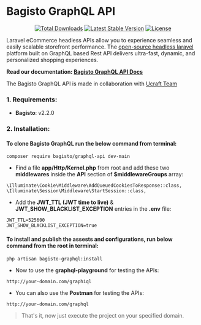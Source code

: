 # Bagisto GraphQL API

<p align="center">
    <a href="https://packagist.org/packages/bagisto/graphql-api"><img src="https://poser.pugx.org/bagisto/graphql-api/d/total.svg" alt="Total Downloads"></a>
    <a href="https://packagist.org/packages/bagisto/graphql-api"><img src="https://poser.pugx.org/bagisto/graphql-api/v/stable.svg" alt="Latest Stable Version"></a>
    <a href="https://packagist.org/packages/bagisto/graphql-api"><img src="https://poser.pugx.org/bagisto/graphql-api/license.svg" alt="License"></a>
</p>

Laravel eCommerce headless APIs allow you to experience seamless and easily scalable storefront performance. The [open-source headless laravel](https://bagisto.com/en/headless-ecommerce/) platform built on GraphQL based Rest API delivers ultra-fast, dynamic, and personalized shopping experiences.

**Read our documentation: [Bagisto GraphQL API Docs](https://devdocs.bagisto.com/1.x/graphql-admin-api/)**

The Bagisto GraphQL API is made in collaboration with <a href="https://www.ucraft.com/">Ucraft Team</a>

### 1. Requirements:

* **Bagisto**: v2.2.0

### 2. Installation:

#### To clone Bagisto GraphQL run the below command from terminal:

~~~
composer require bagisto/graphql-api dev-main
~~~

* Find a file **app/Http/Kernel.php** from root and add these two **middlewares** inside the **API** section of **$middlewareGroups** array:

~~~
\Illuminate\Cookie\Middleware\AddQueuedCookiesToResponse::class,
\Illuminate\Session\Middleware\StartSession::class,
~~~

* Add the **JWT_TTL (JWT time to live)** & **JWT_SHOW_BLACKLIST_EXCEPTION** entries in the **.env** file:

~~~
JWT_TTL=525600
JWT_SHOW_BLACKLIST_EXCEPTION=true
~~~

#### To install and publish the assests and configurations, run below command from the root in terminal:

~~~
php artisan bagisto-graphql:install
~~~

* Now to use the **graphql-playground** for testing the APIs:

~~~
http://your-domain.com/graphiql
~~~

* You can also use the **Postman** for testing the APIs:

~~~
http://your-domain.com/graphql
~~~

> That's it, now just execute the project on your specified domain.

